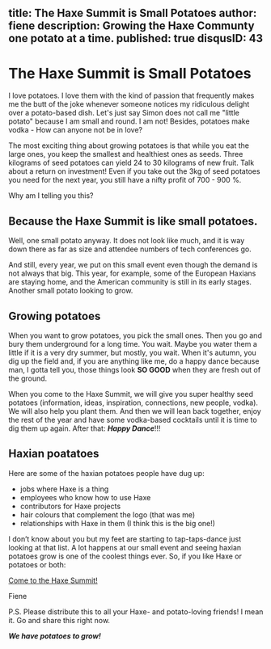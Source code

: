 title: The Haxe Summit is Small Potatoes
author: fiene
description: Growing the Haxe Communty one potato at a time.
published: true
disqusID: 43
---

# The Haxe Summit is Small Potatoes

I love potatoes. I love them with the kind of passion that frequently makes me the butt of the joke whenever someone notices my ridiculous delight over a potato-based dish. Let's just say Simon does not call me "little potato" because I am small and round. I am not! Besides,  potatoes make vodka - How can anyone not be in love?

The most exciting thing about growing potatoes is that while you eat the large ones, you keep the smallest and healthiest ones as seeds. Three kilograms of seed potatoes can yield 24 to 30 kilograms of new fruit. Talk about a return on investment! Even if you take out the 3kg of seed potatoes you need for the next year, you still have a nifty profit of 700 - 900 %.

Why am I telling you this?

## Because the Haxe Summit is like small potatoes. 

Well, one small potato anyway. It does not look like much, and it is way down there as far as size and attendee numbers of tech conferences go.

And still, every year, we put on this small event even though the demand is not always that big. This year, for example, some of the European Haxians are staying home, and the American community is still in its early stages. Another small potato looking to grow.

## Growing potatoes 

When you want to grow potatoes, you pick the small ones. Then you go and bury them underground for a long time. You wait. Maybe you water them a little if it is a very dry summer, but mostly, you wait. When it's autumn, you dig up the field and, if you are anything like me, do a happy dance because man, I gotta tell you, those things look **SO GOOD** when they are fresh out of the ground.

When you come to the Haxe Summit, we will give you super healthy seed potatoes (information, ideas, inspiration, connections, new people, vodka). We will also help you plant them. And then we will lean back together, enjoy the rest of the year and have some vodka-based cocktails until it is time to dig them up again. After that: _**Happy Dance**_!!!

## Haxian poatatoes

Here are some of the haxian potatoes people have dug up:

- jobs where Haxe is a thing
- employees who know how to use Haxe
- contributors for Haxe projects
- hair colours that complement the logo (that was me)
- relationships with Haxe in them (I think this is the big one!)

I don’t know about you but my feet are starting to tap-taps-dance just looking at that list. A lot happens at our small event and seeing haxian potatoes grow is one of the coolest things ever. So, if you like Haxe or potatoes or both: 

[Come to the Haxe Summit!](https://summit.haxe.org/us/2019/)




Fiene

P.S. Please distribute this to all your Haxe- and potato-loving friends! I mean it. Go and share this right now. 

_**We have potatoes to grow!**_

